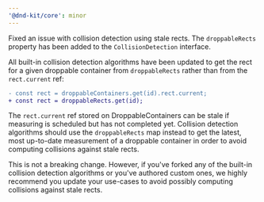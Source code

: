 ```yaml
---
'@dnd-kit/core': minor
---
```


Fixed an issue with collision detection using stale rects. The `droppableRects` property has been added to the `CollisionDetection` interface.

All built-in collision detection algorithms have been updated to get the rect for a given droppable container from `droppableRects` rather than from the `rect.current` ref:

```diff
- const rect = droppableContainers.get(id).rect.current;
+ const rect = droppableRects.get(id);
```

The `rect.current` ref stored on DroppableContainers can be stale if measuring is scheduled but has not completed yet. Collision detection algorithms should use the `droppableRects` map instead to get the latest, most up-to-date measurement of a droppable container in order to avoid computing collisions against stale rects.

This is not a breaking change. However, if you've forked any of the built-in collision detection algorithms or you've authored custom ones, we highly recommend you update your use-cases to avoid possibly computing collisions against stale rects.
